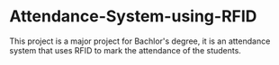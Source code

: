 # Attendance-System-using-RFID
This project is a major project for Bachlor's degree, it is an attendance system that uses RFID to mark the attendance of the students.
